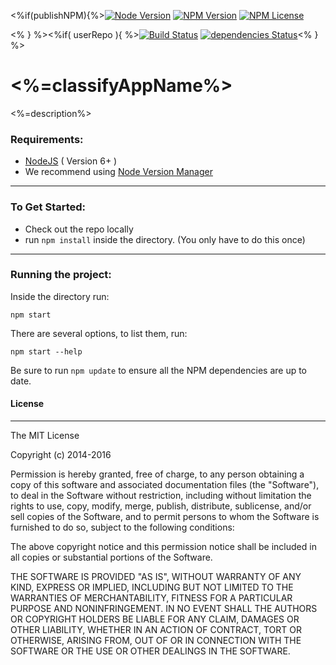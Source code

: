 <%if(publishNPM){%>[![Node Version](https://img.shields.io/node/v/<%=appNameSlug%>.svg?maxAge=60)](https://www.npmjs.com/package/<%=appNameSlug%>) [![NPM Version](https://img.shields.io/npm/v/<%=appNameSlug%>.svg?maxAge=60)](https://www.npmjs.com/package/<%=appNameSlug%>)  [![NPM License](https://img.shields.io/npm/l/<%=appNameSlug%>.svg?maxAge=60)](https://www.npmjs.com/package/<%=appNameSlug%>) 

<% } %><%if( userRepo ){ %>[![Build Status](https://drone.stackdot.com/api/badges/<%=userRepo%>/status.svg?maxAge=60)](https://drone.stackdot.com/<%=userRepo%>) [![dependencies Status](https://david-dm.org/<%=userRepo%>/status.svg?maxAge=60)](https://david-dm.org/<%=userRepo%>)<% } %>

# <%=classifyAppName%>

<%=description%>

### Requirements:

- [NodeJS](https://nodejs.org/en/download/) ( Version 6+ )
 - We recommend using [Node Version Manager](https://github.com/creationix/nvm)

---

### To Get Started:

- Check out the repo locally
- run `npm install` inside the directory. (You only have to do this once)

---

### Running the project:

Inside the directory run:

	npm start

There are several options, to list them, run:

	npm start --help

Be sure to run `npm update` to ensure all the NPM dependencies are up to date.










#### License

---

The MIT License

Copyright (c) 2014-2016 

Permission is hereby granted, free of charge, to any person obtaining a copy
of this software and associated documentation files (the "Software"), to deal
in the Software without restriction, including without limitation the rights
to use, copy, modify, merge, publish, distribute, sublicense, and/or sell
copies of the Software, and to permit persons to whom the Software is
furnished to do so, subject to the following conditions:

The above copyright notice and this permission notice shall be included in
all copies or substantial portions of the Software.

THE SOFTWARE IS PROVIDED "AS IS", WITHOUT WARRANTY OF ANY KIND, EXPRESS OR
IMPLIED, INCLUDING BUT NOT LIMITED TO THE WARRANTIES OF MERCHANTABILITY,
FITNESS FOR A PARTICULAR PURPOSE AND NONINFRINGEMENT. IN NO EVENT SHALL THE
AUTHORS OR COPYRIGHT HOLDERS BE LIABLE FOR ANY CLAIM, DAMAGES OR OTHER
LIABILITY, WHETHER IN AN ACTION OF CONTRACT, TORT OR OTHERWISE, ARISING FROM,
OUT OF OR IN CONNECTION WITH THE SOFTWARE OR THE USE OR OTHER DEALINGS IN
THE SOFTWARE.

